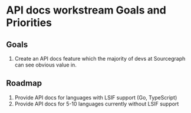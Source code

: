 # API docs workstream Goals and Priorities 

## Goals

1. Create an API docs feature which the majority of devs at Sourcegraph can see obvious value in.

## Roadmap

1. Provide API docs for languages with LSIF support (Go, TypeScript)
1. Provide API docs for 5-10 languages currently without LSIF support